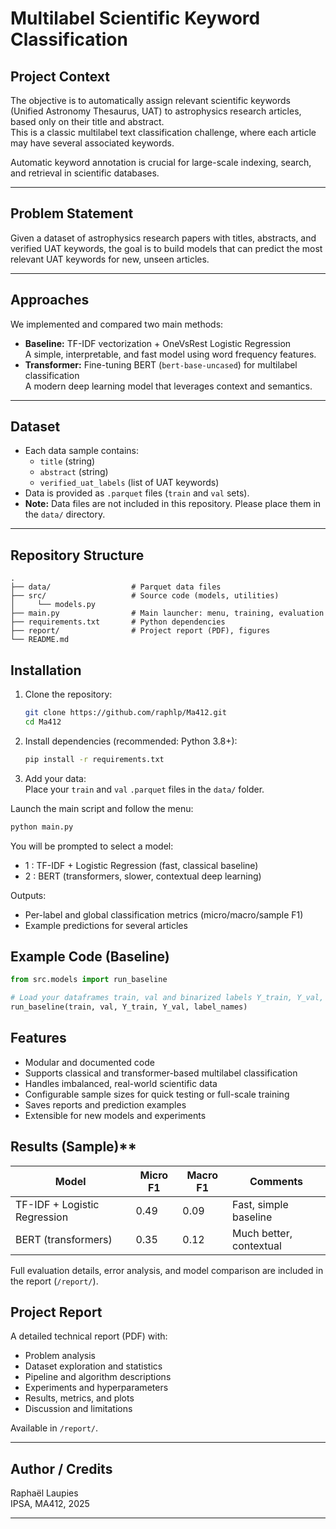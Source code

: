 # Multilabel Scientific Keyword Classification

## Project Context

The objective is to automatically assign relevant scientific keywords (Unified Astronomy Thesaurus, UAT) to astrophysics research articles, based only on their title and abstract.  
This is a classic multilabel text classification challenge, where each article may have several associated keywords.

Automatic keyword annotation is crucial for large-scale indexing, search, and retrieval in scientific databases.

---

## Problem Statement

Given a dataset of astrophysics research papers with titles, abstracts, and verified UAT keywords, the goal is to build models that can predict the most relevant UAT keywords for new, unseen articles.

---

## Approaches

We implemented and compared two main methods:

- **Baseline:** TF-IDF vectorization + OneVsRest Logistic Regression  
  A simple, interpretable, and fast model using word frequency features.
- **Transformer:** Fine-tuning BERT (`bert-base-uncased`) for multilabel classification  
  A modern deep learning model that leverages context and semantics.

---

## Dataset

- Each data sample contains:
    - `title` (string)
    - `abstract` (string)
    - `verified_uat_labels` (list of UAT keywords)
- Data is provided as `.parquet` files (`train` and `val` sets).
- **Note:** Data files are not included in this repository. Please place them in the `data/` directory.

---

## Repository Structure

```text
.
├── data/                  # Parquet data files
├── src/                   # Source code (models, utilities)
│     └── models.py
├── main.py                # Main launcher: menu, training, evaluation
├── requirements.txt       # Python dependencies
├── report/                # Project report (PDF), figures
└── README.md
```

## Installation

1.  Clone the repository:

    ```bash
    git clone https://github.com/raphlp/Ma412.git
    cd Ma412
    ```

2.  Install dependencies (recommended: Python 3.8+):

    ```bash
    pip install -r requirements.txt
    ```

3.  Add your data:  
    Place your `train` and `val` `.parquet` files in the `data/` folder.


Launch the main script and follow the menu:

```bash
python main.py
```

You will be prompted to select a model:

-   1 : TF-IDF + Logistic Regression (fast, classical baseline)
-   2 : BERT (transformers, slower, contextual deep learning)

Outputs:

-   Per-label and global classification metrics (micro/macro/sample F1)
-   Example predictions for several articles


## Example Code (Baseline)

```python
from src.models import run_baseline

# Load your dataframes train, val and binarized labels Y_train, Y_val, label_names
run_baseline(train, val, Y_train, Y_val, label_names)
```

## Features

-   Modular and documented code
-   Supports classical and transformer-based multilabel classification
-   Handles imbalanced, real-world scientific data
-   Configurable sample sizes for quick testing or full-scale training
-   Saves reports and prediction examples
-   Extensible for new models and experiments

## Results (Sample)**

| Model                        | Micro F1 | Macro F1 | Comments                 |
| ---------------------------- | -------- | -------- | ------------------------ |
| TF-IDF + Logistic Regression | 0.49     | 0.09     | Fast, simple baseline    |
| BERT (transformers)          | 0.35     | 0.12     | Much better, contextual  |

Full evaluation details, error analysis, and model comparison are included in the report (`/report/`).

## Project Report

A detailed technical report (PDF) with:

-   Problem analysis
-   Dataset exploration and statistics
-   Pipeline and algorithm descriptions
-   Experiments and hyperparameters
-   Results, metrics, and plots
-   Discussion and limitations

Available in `/report/`.

---

## Author / Credits

Raphaël Laupies  
IPSA, MA412, 2025

---
